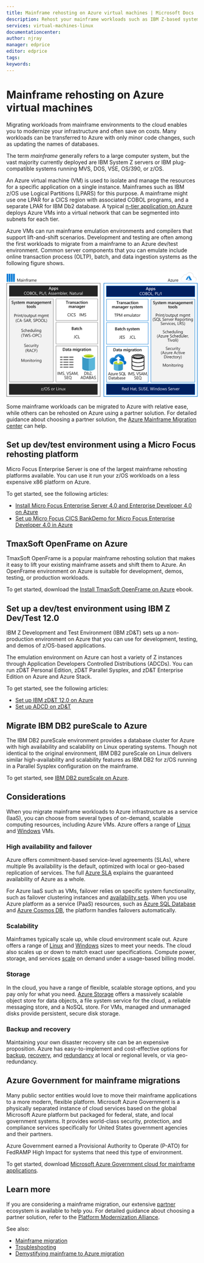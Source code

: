 ```yaml
---
title: Mainframe rehosting on Azure virtual machines | Microsoft Docs
description: Rehost your mainframe workloads such as IBM Z-based systems using virtual machines (VMs) on Microsoft Azure.
services: virtual-machines-linux
documentationcenter:
author: njray
manager: edprice
editor: edprice
tags:
keywords:
---
```


# Mainframe rehosting on Azure virtual machines

Migrating workloads from mainframe environments to the cloud enables you to modernize your infrastructure and often save on costs. Many workloads can be transferred to Azure with only minor code changes, such as updating the names of databases.

The term *mainframe* generally refers to a large computer system, but the vast majority currently deployed are IBM System Z servers or IBM plug-compatible systems running MVS, DOS, VSE, OS/390, or z/OS.

An Azure virtual machine (VM) is used to isolate and manage the resources for a specific application on a single instance. Mainframes such as IBM z/OS use Logical Partitions (LPARS) for this purpose. A mainframe might use one LPAR for a CICS region with associated COBOL programs, and a separate LPAR for IBM Db2 database. A typical [n-tier application on Azure](https://docs.microsoft.com/azure/architecture/reference-architectures/n-tier/n-tier-sql-server) deploys Azure VMs into a virtual network that can be segmented into subnets for each tier.

Azure VMs can run mainframe emulation environments and compilers that support lift-and-shift scenarios. Development and testing are often among the first workloads to migrate from a mainframe to an Azure dev/test environment. Common server components that you can emulate include online transaction process (OLTP), batch, and data ingestion systems as the following figure shows.

![Emulation environments on Azure enable you to run z/OS-based systems.](media/01-overview.png)

Some mainframe workloads can be migrated to Azure with relative ease, while others can be rehosted on Azure using a partner solution. For detailed guidance about choosing a partner solution, the [Azure Mainframe Migration center](https://azure.microsoft.com/migration/mainframe/) can help.

## Set up dev/test environment using a Micro Focus rehosting platform

Micro Focus Enterprise Server is one of the largest mainframe rehosting platforms available. You can use it run your z/OS workloads on a less expensive x86 platform on Azure.

To get started, see the following articles:

- [Install Micro Focus Enterprise Server 4.0 and Enterprise Developer 4.0 on Azure](./microfocus/set-up-micro-focus-on-azure.md)
- [Set up Micro Focus CICS BankDemo for Micro Focus Enterprise Developer 4.0 in Azure](./microfocus/demo.md)

## TmaxSoft OpenFrame on Azure

TmaxSoft OpenFrame is a popular mainframe rehosting solution that makes it easy to lift your existing mainframe assets and shift them to Azure. An OpenFrame environment on Azure is suitable for development, demos, testing, or production workloads.

To get started, download the [Install TmaxSoft OpenFrame on Azure](https://azure.microsoft.com/resources/install-tmaxsoft-openframe-on-azure/) ebook.

## Set up a dev/test environment using IBM Z Dev/Test 12.0

IBM Z Development and Test Environment (IBM zD&T) sets up a non-production environment on Azure that you can use for development, testing, and demos of z/OS-based applications.

The emulation environment on Azure can host a variety of Z instances through Application Developers Controlled Distributions (ADCDs). You can run zD&T Personal Edition, zD&T Parallel Sysplex, and zD&T Enterprise Edition on Azure and Azure Stack.

To get started, see the following articles:

-   [Set up IBM zD&T 12.0 on Azure](./ibm/install-ibm-z-environment.md)
-   [Set up ADCD on zD&T](./ibm/demo.md)

## Migrate IBM DB2 pureScale to Azure

The IBM DB2 pureScale environment provides a database cluster for Azure with high availability and scalability on Linux operating systems. Though not identical to the original environment, IBM DB2 pureScale on Linux delivers similar high-availability and scalability features as IBM DB2 for z/OS running in a Parallel Sysplex configuration on the mainframe.

To get started, see [IBM DB2 pureScale on Azure](https://docs.microsoft.com/azure/virtual-machines/linux/ibm-db2-purescale-azure).

## Considerations

When you migrate mainframe workloads to Azure infrastructure as a service (IaaS), you can choose from several types of on-demand, scalable computing resources, including Azure VMs. Azure offers a range of [Linux](https://docs.microsoft.com/azure/virtual-machines/linux/overview) and [Windows](https://docs.microsoft.com/azure/virtual-machines/windows/overview) VMs.

### High availability and failover

Azure offers commitment-based service-level agreements (SLAs), where multiple 9s availability is the default, optimized with local or geo-based replication of services. The full [Azure SLA](https://azure.microsoft.com/support/legal/sla/virtual-machines/) explains the guaranteed availability of Azure as a whole.

For Azure IaaS such as VMs, failover relies on specific system functionality, such as failover clustering instances and [availability sets](https://docs.microsoft.com/azure/virtual-machines/windows/regions-and-availability#availability-sets). When you use Azure platform as a service (PaaS) resources, such as [Azure SQL Database](https://docs.microsoft.com/azure/sql-database/sql-database-technical-overview) and [Azure Cosmos DB](https://docs.microsoft.com/azure/cosmos-db/introduction), the platform handles failovers automatically.

### Scalability

Mainframes typically scale up, while cloud environment scale out. Azure offers a range of [Linux](https://docs.microsoft.com/azure/virtual-machines/linux/sizes) and [Windows](https://docs.microsoft.com/azure/virtual-machines/windows/sizes) sizes to meet your needs. The cloud also scales up or down to match exact user specifications. Compute power, storage, and services
[scale](https://docs.microsoft.com/azure/architecture/best-practices/auto-scaling) on demand under a usage-based billing model.

### Storage

In the cloud, you have a range of flexible, scalable storage options, and you pay only for what you need. [Azure Storage](https://docs.microsoft.com/azure/storage/common/storage-introduction) offers a massively scalable object store for data objects, a file system service for the cloud, a reliable messaging store, and a NoSQL store. For VMs, managed and unmanaged disks provide persistent, secure disk storage.

### Backup and recovery

Maintaining your own disaster recovery site can be an expensive proposition. Azure has easy-to-implement and cost-effective options for
[backup](https://docs.microsoft.com/azure/backup/backup-introduction-to-azure-backup), [recovery](https://docs.microsoft.com/azure/site-recovery/site-recovery-overview), and [redundancy](https://docs.microsoft.com/azure/storage/common/storage-redundancy)
at local or regional levels, or via geo-redundancy.

## Azure Government for mainframe migrations

Many public sector entities would love to move their mainframe applications to a more modern, flexible platform. Microsoft Azure Government is a physically separated instance of cloud services based on the global Microsoft Azure platform but packaged for federal, state, and local government systems. It provides world-class security, protection, and compliance services specifically for United States government agencies and their partners.

Azure Government earned a Provisional Authority to Operate (P-ATO) for FedRAMP High Impact for systems that need this type of environment. 

To get started, download [Microsoft Azure Government cloud for mainframe applications](https://azure.microsoft.com/resources/microsoft-azure-government-cloud-for-mainframe-applications/en-us/).

## Learn more

If you are considering a mainframe migration, our extensive [partner](partner-workloads.md) ecosystem is available to help you. For detailed guidance about choosing a partner solution,
refer to the [Platform Modernization Alliance](https://www.platformmodernization.org/pages/mainframe.aspx).

See also:

-   [Mainframe migration](https://docs.microsoft.com/azure/architecture/cloud-adoption/infrastructure/mainframe-migration/overview)
-   [Troubleshooting](https://docs.microsoft.com/azure/virtual-machines/troubleshooting/)
-   [Demystifying mainframe to Azure migration](https://azure.microsoft.com/resources/demystifying-mainframe-to-azure-migration/en-us/)

<!-- INTERNAL LINKS -->
[microfocus-get-started]: /microfocus/get-started.md
[microfocus-setup]: /microfocus/set-up-micro-focus-on-azure.md
[microfocus-demo]: /microfocus/demo.md
[ibm-get-started]: /ibm/get-started.md
[ibm-install-z]: /ibm/install-ibm-z-environment.md
[ibm-demo]: /ibm/demo.md
